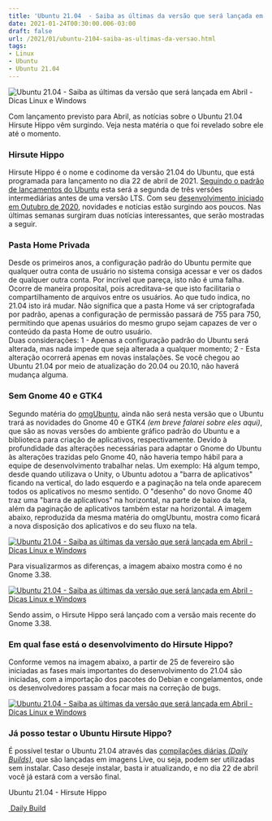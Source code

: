 ```yaml
---
title: 'Ubuntu 21.04  - Saiba as últimas da versão que será lançada em Abril'
date: 2021-01-24T00:30:00.006-03:00
draft: false
url: /2021/01/ubuntu-2104-saiba-as-ultimas-da-versao.html
tags: 
- Linux
- Ubuntu
- Ubuntu 21.04
---
```


![Ubuntu 21.04  - Saiba as últimas da versão que será lançada em Abril - Dicas Linux e Windows](https://1.bp.blogspot.com/-V0Q1kbmq0Xc/YAznr14cKFI/AAAAAAAARlY/Elo1ILiaVHcxmOJVQTkX64q6jDOz11SqACNcBGAsYHQ/s0/Not%25C3%25ADcias_Ubuntu_2104.png "Ubuntu 21.04  - Saiba as últimas da versão que será lançada em Abril - Dicas Linux e Windows")

Com lançamento previsto para Abril, as notícias sobre o Ubuntu 21.04 Hirsute Hippo vêm surgindo. Veja nesta matéria o que foi revelado sobre ele até o momento.

  
  
  
  
  
  

### Hirsute Hippo

  
Hirsute Hippo é o nome e codinome da versão 21.04 do Ubuntu, que está programada para lançamento no dia 22 de abril de 2021. [Seguindo o padrão de lançamentos do Ubuntu](https://info.wsouza.com.br/2019/03/ubuntu-como-funciona-politica-de-seu-ciclo-de-vida.html) esta será a segunda de três versões intermediárias antes de uma versão LTS. Com seu [desenvolvimento iniciado em Outubro de 2020](https://info.wsouza.com.br/2020/10/ubuntu2104-nome-revelado-e-desenvolvimento-iniciado.html), novidades e notícias estão surgindo aos poucos. Nas últimas semanas surgiram duas notícias interessantes, que serão mostradas a seguir.  
  

### Pasta Home Privada

  
Desde os primeiros anos, a configuração padrão do Ubuntu permite que qualquer outra conta de usuário no sistema consiga acessar e ver os dados de qualquer outra conta. Por incrível que pareça, isto não é uma falha. Ocorre de maneira proposital, pois acreditava-se que isto facilitaria o compartilhamento de arquivos entre os usuários. Ao que tudo indica, no 21.04 isto irá mudar. Não significa que a pasta Home vá ser criptografada por padrão, apenas a configuração de permissão passará de 755 para 750, permitindo que apenas usuários do mesmo grupo sejam capazes de ver o conteúdo da pasta Home de outro usuário.  
Duas considerações: 1 - Apenas a configuração padrão do Ubuntu será alterada, mas nada impede que seja alterada a qualquer momento; 2 - Esta alteração ocorrerá apenas em novas instalações. Se você chegou ao Ubuntu 21.04 por meio de atualização do 20.04 ou 20.10, não haverá mudança alguma.  
  

### Sem Gnome 40 e GTK4

  
Segundo matéria do [omgUbuntu](https://www.omgubuntu.co.uk/2021/01/why-ubuntu-21-04-wont-include-gnome-40-or-gtk4), ainda não será nesta versão que o Ubuntu trará as novidades do Gnome 40 e GTK4 _(em breve falarei sobre eles aqui)_, que são as novas versões do ambiente gráfico padrão do Ubuntu e a biblioteca para criação de aplicativos, respectivamente. Devido à profundidade das alterações necessárias para adaptar o Gnome do Ubuntu às alterações trazidas pelo Gnome 40, não haveria tempo hábil para a equipe de desenvolvimento trabalhar nelas. Um exemplo: Há algum tempo, desde quando utilizava o Unity, o Ubuntu adotou a "barra de aplicativos" ficando na vertical, do lado esquerdo e a paginação na tela onde aparecem todos os aplicativos no mesmo sentido. O "desenho" do novo Gnome 40 traz uma "barra de aplicativos" na horizontal, na parte de baixo da tela, além da paginação de aplicativos também estar na horizontal. A imagem abaixo, reproduzida da mesma matéria do omgUbuntu, mostra como ficará a nova disposição dos aplicativos e do seu fluxo na tela.

[![Ubuntu 21.04  - Saiba as últimas da versão que será lançada em Abril - Dicas Linux e Windows](https://1.bp.blogspot.com/-BES0ke-GjYo/YAmpNJ-adtI/AAAAAAAARjc/_kvk3t_O1us98iBvtdEhTdli08K8scU2QCNcBGAsYHQ/w640-h384/gnome-40-design-gif.gif "Ubuntu 21.04  - Saiba as últimas da versão que será lançada em Abril - Dicas Linux e Windows")](https://1.bp.blogspot.com/-BES0ke-GjYo/YAmpNJ-adtI/AAAAAAAARjc/_kvk3t_O1us98iBvtdEhTdli08K8scU2QCNcBGAsYHQ/s840/gnome-40-design-gif.gif)

Para visualizarmos as diferenças, a imagem abaixo mostra como é no Gnome 3.38.

[![Ubuntu 21.04  - Saiba as últimas da versão que será lançada em Abril - Dicas Linux e Windows](https://1.bp.blogspot.com/-T0SEsQ6GZuw/YAy4fCwWEZI/AAAAAAAARk4/uMF80tcnVeQQl2dDYI-1euZFM0Gaig-jACNcBGAsYHQ/w640-h324/Peek%2B23-01-2021_Reduzido.gif "Ubuntu 21.04  - Saiba as últimas da versão que será lançada em Abril - Dicas Linux e Windows")](https://1.bp.blogspot.com/-T0SEsQ6GZuw/YAy4fCwWEZI/AAAAAAAARk4/uMF80tcnVeQQl2dDYI-1euZFM0Gaig-jACNcBGAsYHQ/s1364/Peek%2B23-01-2021_Reduzido.gif)

Sendo assim, o Hirsute Hippo será lançado com a versão mais recente do Gnome 3.38.  
  

### Em qual fase está o desenvolvimento do Hirsute Hippo?

  
Conforme vemos na imagem abaixo, a partir de 25 de fevereiro são iniciadas as fases mais importantes do desenvolvimento do 21.04 são iniciadas, com a importação dos pacotes do Debian e congelamentos, onde os desenvolvedores passam a focar mais na correção de bugs.  
  

[![Ubuntu 21.04  - Saiba as últimas da versão que será lançada em Abril - Dicas Linux e Windows](https://1.bp.blogspot.com/-ao4cqlEozDo/YAzb9BDnSGI/AAAAAAAARlI/KKjMkRJPL8UJlhGVmLt_J9wPO80qRDNzwCNcBGAsYHQ/w400-h280/21.04_01.png "Ubuntu 21.04  - Saiba as últimas da versão que será lançada em Abril - Dicas Linux e Windows")](https://1.bp.blogspot.com/-ao4cqlEozDo/YAzb9BDnSGI/AAAAAAAARlI/KKjMkRJPL8UJlhGVmLt_J9wPO80qRDNzwCNcBGAsYHQ/s410/21.04_01.png)

  

### Já posso testar o Ubuntu Hirsute Hippo?

  
É possível testar o Ubuntu 21.04 através das [compilações diárias _(Daily Builds)_](https://info.wsouza.com.br/2020/11/daily-builds-do-ubuntu-2104-liberadas.html), que são lançadas em imagens Live, ou seja, podem ser utilizadas sem instalar. Caso deseje instalar, basta ir atualizando, e no dia 22 de abril você já estará com a versão final.  
  

Ubuntu 21.04 - Hirsute Hippo

[ Daily Build](https://cdimage.ubuntu.com/daily-live/current/hirsute-desktop-amd64.iso)